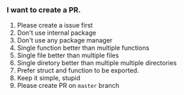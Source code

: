 ### I want to create a PR.

1. Please create a issue first
1. Don't use internal package
1. Don't use any package manager
1. Single function better than multiple functions
1. Single file better than multiple files
1. Single diretory better than multiple multiple directories
1. Prefer struct and function to be exported.
1. Keep it simple, stupid
1. Please create PR on `master` branch
